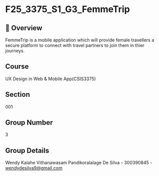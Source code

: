 # F25_3375_S1_G3_FemmeTrip

## 📖 Overview

FemmeTrip is a mobile application which will provide female travellers a secure platform to connect with travel partners to join them in thier journeys.

##  Course
UX Design in Web & Mobile App(CSIS3375)
##  Section
001
##  Group Number
3
##  Group Details

Wendy Kalahe Vithanawasam Pandikoralalage De Silva - 300390845 - wendydesilva9@gmail.com


